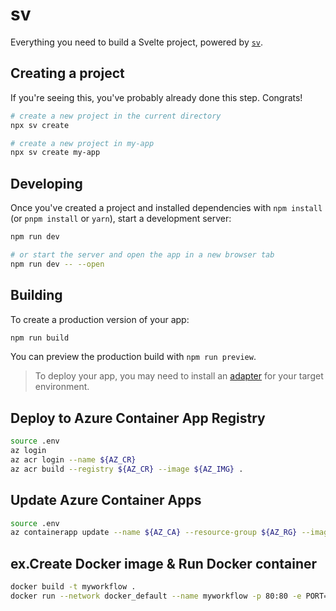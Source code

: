 # sv

Everything you need to build a Svelte project, powered by [`sv`](https://github.com/sveltejs/cli).

## Creating a project

If you're seeing this, you've probably already done this step. Congrats!

```bash
# create a new project in the current directory
npx sv create

# create a new project in my-app
npx sv create my-app
```

## Developing

Once you've created a project and installed dependencies with `npm install` (or `pnpm install` or `yarn`), start a development server:

```bash
npm run dev

# or start the server and open the app in a new browser tab
npm run dev -- --open
```

## Building

To create a production version of your app:

```bash
npm run build
```

You can preview the production build with `npm run preview`.

> To deploy your app, you may need to install an [adapter](https://svelte.dev/docs/kit/adapters) for your target environment.

## Deploy to Azure Container App Registry

```bash
source .env
az login
az acr login --name ${AZ_CR}
az acr build --registry ${AZ_CR} --image ${AZ_IMG} .
```

## Update Azure Container Apps

```bash
source .env
az containerapp update --name ${AZ_CA} --resource-group ${AZ_RG} --image ${AZ_CR}.azurecr.io/${AZ_IMG}:latest --revision-suffix $(date +%Y%m%d%H%M%S)
```

## ex.Create Docker image & Run Docker container

```bash
docker build -t myworkflow .
docker run --network docker_default --name myworkflow -p 80:80 -e PORT=80 -e DATABASE_URL="sqlserver://sql1:1433;initial catalog=myworkflow;user=sa;password={P@ssw0rd};trustServerCertificate=true;" myworkflow
```
